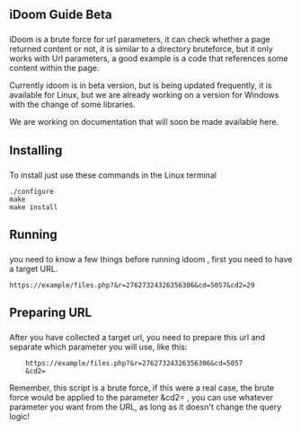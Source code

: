 <h2 align="left">iDoom Guide Beta</h2>

###
iDoom is a brute force for url parameters, it can check whether a page returned content or not,
it is similar to a directory bruteforce, but it only works with Url parameters, a good example is a
code that references some content within the page.

Currently idoom is in beta version, but is being updated frequently, it is available for Linux, but we are already working on a version for Windows with the change of some libraries.

We are working on documentation that will soon be made available here.

<h2 align="left">Installing</h2>

###
To install just use these commands in the Linux terminal

    ./configure
    make
    make install
    
<h2 align="left">Running</h2>

###

you need to know a few things before running idoom , first you need to have a target URL.

    https://example/files.php?&r=27627324326356306&cd=5057&cd2=29
    
  <h2 align="left">Preparing URL</h2>

###  

After you have collected a target url, you need to prepare this url and separate which parameter you will use, like this:

        https://example/files.php?&r=27627324326356306&cd=5057
        &cd2=
Remember, this script is a brute force, if this were a real case, the brute force would be applied to the parameter &cd2= , you can use whatever parameter you want from the URL, as long as it doesn't change the query logic!
